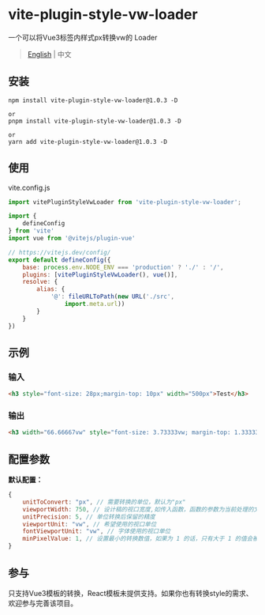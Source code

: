 # vite-plugin-style-vw-loader

一个可以将Vue3标签内样式px转换vw的 Loader

>  [English](https://github.com/gitboyzcf/vite-plugin-style-vw-loader#readme)  | 中文

## 安装

```
npm install vite-plugin-style-vw-loader@1.0.3 -D

or
pnpm install vite-plugin-style-vw-loader@1.0.3 -D

or
yarn add vite-plugin-style-vw-loader@1.0.3 -D
```

## 使用

vite.config.js

```javascript
import vitePluginStyleVwLoader from 'vite-plugin-style-vw-loader';

import {
    defineConfig
} from 'vite'
import vue from '@vitejs/plugin-vue'

// https://vitejs.dev/config/
export default defineConfig({
    base: process.env.NODE_ENV === 'production' ? './' : '/',
    plugins: [vitePluginStyleVwLoader(), vue()],
    resolve: {
        alias: {
            '@': fileURLToPath(new URL('./src',
                import.meta.url))
        }
    }
})
```

## 示例

### 输入

```html
<h3 style="font-size: 28px;margin-top: 10px" width="500px">Test</h3>
```

### 输出

```html
<h3 width="66.66667vw" style="font-size: 3.73333vw; margin-top: 1.33333vw;">Test</h3>
```

## 配置参数

**默认配置：**

```javascript
{
    unitToConvert: "px", // 需要转换的单位，默认为"px"
    viewportWidth: 750, // 设计稿的视口宽度,如传入函数，函数的参数为当前处理的文件路径
    unitPrecision: 5, // 单位转换后保留的精度
    viewportUnit: "vw", // 希望使用的视口单位
    fontViewportUnit: "vw", // 字体使用的视口单位
    minPixelValue: 1, // 设置最小的转换数值，如果为 1 的话，只有大于 1 的值会被转换
}
```

## 参与

只支持Vue3模板的转换，React模板未提供支持。如果你也有转换style的需求、欢迎参与完善该项目。
